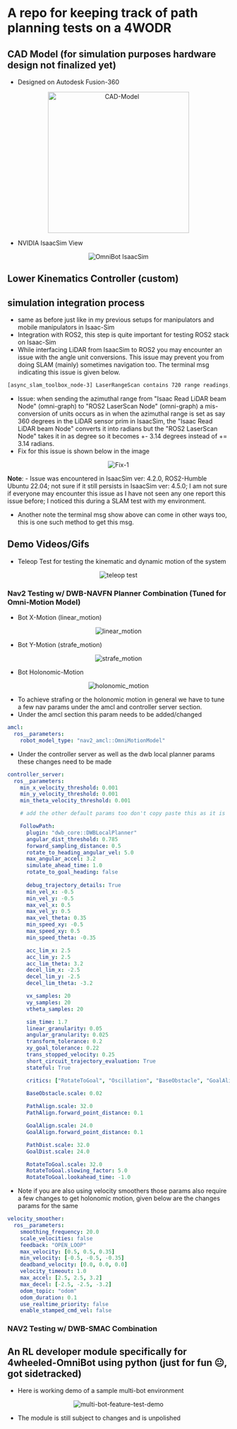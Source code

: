 # A repo for keeping track of path planning tests on a 4WODR

## CAD Model (for simulation purposes hardware design not finalized yet)

- Designed on Autodesk Fusion-360
<div align="center">
  <img src="https://github.com/user-attachments/assets/9665e8e7-e29e-4002-96fb-ba597ee87805" alt="CAD-Model" height="320">
</div>

- NVIDIA IsaacSim View
<div align="center">
  <img src="https://github.com/user-attachments/assets/2b375081-0e96-4112-92a6-ad9d69afaf21" alt="OmniBot IsaacSim">
</div>

## Lower Kinematics Controller (custom)

## simulation integration process
- same as before just like in my previous setups for manipulators and mobile manipulators in Isaac-Sim
- Integration with ROS2,  this step is quite important for testing ROS2 stack on Isaac-Sim
- While interfacing LiDAR from IsaacSim to ROS2 you may encounter an issue with the angle unit conversions. This issue may prevent you from doing SLAM (mainly) sometimes navigation too. The terminal msg indicating this issue is given below.

``` bash
[async_slam_toolbox_node-3] LaserRangeScan contains 720 range readings, expected 14
```

- Issue: when sending the azimuthal range from "Isaac Read LiDAR beam Node" (omni-graph) to "ROS2 LaserScan Node" (omni-graph) a mis-conversion of units occurs as in when the azimuthal range is set as say 360 degrees in the LiDAR sensor prim in IsaacSim, the "Isaac Read LiDAR beam Node" converts it into radians but the "ROS2 LaserScan Node" takes it in as degree so it becomes +- 3.14 degrees instead of += 3.14 radians.
- Fix for this issue is shown below in the image

<div align="center">
  <img src="https://github.com/user-attachments/assets/4e48c5b6-1c84-4c0b-89b2-dd49a036cb00" alt="Fix-1">
</div>

**Note**:  - Issue was encountered in IsaacSim ver: 4.2.0, ROS2-Humble Ubuntu 22.04; not sure if it still persists in IsaacSim ver: 4.5.0; I am not sure if everyone may encounter this issue as I have not seen any one report this issue before; I noticed this during a SLAM test with my environment.
  - Another note the terminal msg show above can come in other ways too, this is one such method to get this msg.  


## Demo Videos/Gifs

- Teleop Test for testing the kinematic and dynamic motion of the system 
<div align="center">
  <img src="https://github.com/user-attachments/assets/c38af580-9c29-49cf-a4d7-2dde2743a6a3" alt="teleop test">
</div>

### Nav2 Testing w/ DWB-NAVFN Planner Combination (Tuned for Omni-Motion Model)

- Bot X-Motion (linear_motion)
<div align="center">
  <img src="https://github.com/user-attachments/assets/a00cf2be-1857-4491-9415-c1ecd66b9d03" alt="linear_motion">
</div>

- Bot Y-Motion (strafe_motion)
<div align="center">
  <img src="https://github.com/user-attachments/assets/77bf3863-7099-4e29-9ece-14140c710ea8" alt="strafe_motion">
</div>

- Bot Holonomic-Motion
<div align="center">
  <img src="" alt="holonomic_motion">
</div>

- To achieve strafing or the holonomic motion in general we have to tune a few nav params under the amcl and controller server section.
- Under the amcl section this param needs to be added/changed
``` yaml
amcl:
  ros__parameters:
    robot_model_type: "nav2_amcl::OmniMotionModel"
```

- Under the controller server as well as the dwb local planner params these changes need to be made
``` yaml
controller_server:
  ros__parameters:
    min_x_velocity_threshold: 0.001 
    min_y_velocity_threshold: 0.001
    min_theta_velocity_threshold: 0.001

    # add the other default params too don't copy paste this as it is 

    FollowPath:
      plugin: "dwb_core::DWBLocalPlanner"
      angular_dist_threshold: 0.785
      forward_sampling_distance: 0.5
      rotate_to_heading_angular_vel: 5.0
      max_angular_accel: 3.2
      simulate_ahead_time: 1.0
      rotate_to_goal_heading: false
      
      debug_trajectory_details: True
      min_vel_x: -0.5
      min_vel_y: -0.5
      max_vel_x: 0.5
      max_vel_y: 0.5
      max_vel_theta: 0.35
      min_speed_xy: -0.5
      max_speed_xy: 0.5
      min_speed_theta: -0.35

      acc_lim_x: 2.5
      acc_lim_y: 2.5
      acc_lim_theta: 3.2
      decel_lim_x: -2.5
      decel_lim_y: -2.5
      decel_lim_theta: -3.2

      vx_samples: 20
      vy_samples: 20
      vtheta_samples: 20

      sim_time: 1.7
      linear_granularity: 0.05
      angular_granularity: 0.025
      transform_tolerance: 0.2
      xy_goal_tolerance: 0.22
      trans_stopped_velocity: 0.25
      short_circuit_trajectory_evaluation: True
      stateful: True

      critics: ["RotateToGoal", "Oscillation", "BaseObstacle", "GoalAlign", "PathAlign", "PathDist", "GoalDist"]
      
      BaseObstacle.scale: 0.02

      PathAlign.scale: 32.0
      PathAlign.forward_point_distance: 0.1

      GoalAlign.scale: 24.0
      GoalAlign.forward_point_distance: 0.1

      PathDist.scale: 32.0
      GoalDist.scale: 24.0

      RotateToGoal.scale: 32.0
      RotateToGoal.slowing_factor: 5.0
      RotateToGoal.lookahead_time: -1.0

```

  
- Note if you are also using velocity smoothers those params also require a few changes to get holonomic motion, given below are the changes params for the same
``` yaml
velocity_smoother:
  ros__parameters:
    smoothing_frequency: 20.0
    scale_velocities: false
    feedback: "OPEN_LOOP"
    max_velocity: [0.5, 0.5, 0.35]
    min_velocity: [-0.5, -0.5, -0.35]
    deadband_velocity: [0.0, 0.0, 0.0]
    velocity_timeout: 1.0
    max_accel: [2.5, 2.5, 3.2]
    max_decel: [-2.5, -2.5, -3.2]
    odom_topic: "odom"
    odom_duration: 0.1
    use_realtime_priority: false
    enable_stamped_cmd_vel: false
```

### NAV2 Testing w/ DWB-SMAC Combination





## An RL developer module specifically for 4wheeled-OmniBot using python (just for fun 😐, got sidetracked)  

- Here is working demo of a sample multi-bot environment 

<div align="center">
  <img src="https://github.com/user-attachments/assets/a90cd675-712b-48ba-964b-8ab58b674637" alt="multi-bot-feature-test-demo">
</div>

- The module is still subject to changes and is unpolished 

